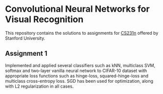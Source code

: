 # Convolutional Neural Networks for Visual Recognition
This repository contains the solutions to assignments for [CS231n](https://cs231n.github.io) offered by Stanford University.

## Assignment 1
Implemented and applied several classifiers such as kNN, multiclass SVM, softmax and two-layer vanilla neural network to CIFAR-10 dataset with appropriate loss functions such as hinge-loss, squared-hinge-loss and multiclass cross-entropy loss. SGD has been used for optimization, along with L2 regularization in all cases.
